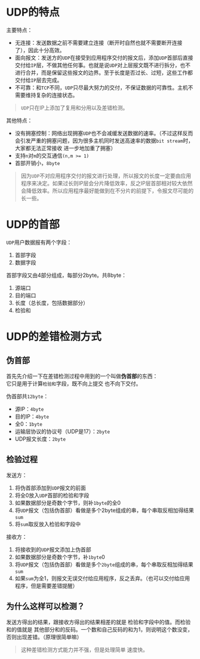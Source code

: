 # UDP的特点
主要特点：
+ 无连接：发送数据之前不需要建立连接（断开时自然也就不需要断开连接了），因此十分高效。
+ 面向报文：发送方的`UDP`在接受到应用程序交付的报文后，添加`UDP`首部后直接交付给`IP`层，不做其他任何事。也就是说`UDP`对上层报文既不进行拆分，也不进行合并，而是保留这些报文的边界。至于长度是否过长、过短，这些工作都交付给`IP`层去完成。
+ 不可靠：和`TCP`不同，`UDP`只尽最大努力的交付，不保证数据的可靠性。主机不需要维持复杂的连接状态。

> `UDP`只在IP上添加了复用和分用以及差错检测。

其他特点：
+ 没有拥塞控制：网络出现拥塞`UDP`也不会减缓发送数据的速率。（不过这样反而会引发严重的拥塞问题，因为很多主机同时发送高速率的数据`bit stream`时，大家都无法正常接收 进一步地加重了拥塞）
+ 支持`n`对`m`的交互通信`(n,m >= 1)`
+ 首部开销小，`8byte`

> 因为`UDP`不对应用程序交付的报文进行处理，所以报文的长度一定要由应用程序来决定。如果过长则IP层会分片降低效率，反之IP层首部相对较大依然会降低效率。所以应用程序最好能做到在不分片的前提下，令报文尽可能的长一些。

# UDP的首部
`UDP`用户数据报有两个字段：
1.  首部字段
2.  数据字段

首部字段又由4部分组成，每部分2byte。共8byte：
1.  源端口
2.  目的端口
3.  长度（总长度，包括数据部分）
4.  检验和

# UDP的差错检测方式
## 伪首部
首先先介绍一下在差错检测过程中用到的一个叫做**伪首部**的东西：<br>
它只是用于计算`检验和`字段，既不向上提交 也不向下交付。

伪首部共`12byte`：
+ 源IP：`4byte`
+ 目的IP：`4byte`
+ 全0：`1byte`
+ 运输层协议的协议号（UDP是17）：`2byte`
+ UDP报文长度：`2byte`

## 检验过程
发送方：
1.  将伪首部添加到`UDP`报文的前面
2.  将全0放入`UDP`首部的检验和字段
3.  如果数据部分是奇数个字节，则补`1byte`的全0
4.  将`UDP`报文（包括伪首部）看做是多个2byte组成的串，每个串取反相加得结果`sum`
5.  将`sum`取反放入检验和字段中

接收方：
1. 将接收到的`UDP`报文添加上伪首部
2. 如果数据部分是奇数个字节，补`1byte`0
3. 将`UDP`报文（包括伪首部）看做是多个`2byte`组成的串，每个串取反相加得结果`sum`
4. 如果`sum`为全1，则报文无误交付给应用程序，反之丢弃。（也可以交付给应用程序，但是需要差错提醒）

## 为什么这样可以检测？
发送方得出的结果，跟接收方得出的结果相差的就是 检验和字段中的值。而检验和的值就是 其他部分和的反码。一个数和自己反码的和为1，则说明这个数没变，否则出现差错。（原理很简单嘛）

> 这种差错检测方式能力并不强，但是处理简单  速度快。